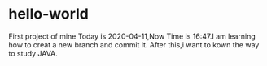 # hello-world
First project of mine
Today is 2020-04-11,Now Time is 16:47.I am learning how to creat a new branch and commit it.
After this,i want to kown the way to study JAVA.
